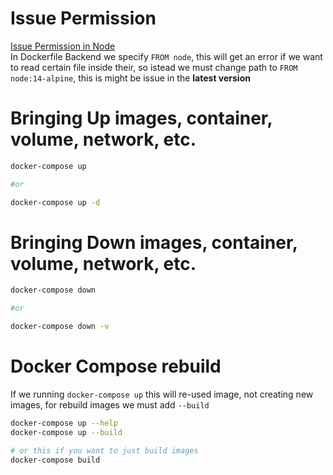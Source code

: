 # Issue Permission
[Issue Permission in Node](https://github.com/nodejs/docker-node/issues/740)<br>
In Dockerfile Backend we specify `FROM node`, this will get an error if we want to read certain file inside their, so istead we must change path to `FROM node:14-alpine`, this is might be issue in the **latest version**

# Bringing Up images, container, volume, network, etc.
```bash
docker-compose up

#or

docker-compose up -d
```
# Bringing Down images, container, volume, network, etc.
```bash
docker-compose down

#or 

docker-compose down -v
```

# Docker Compose rebuild
If we running `docker-compose up` this will re-used image, not creating new images, for rebuild images we must add `--build`
```bash
docker-compose up --help
docker-compose up --build

# or this if you want to just build images
docker-compose build
```